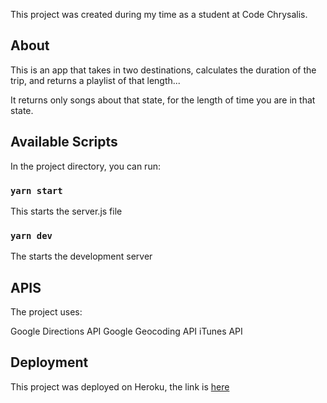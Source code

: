 This project was created during my time as a student at Code Chrysalis.

## About
This is an app that takes in two destinations, calculates the duration of the trip, and returns a playlist of that length...

It returns only songs about that state, for the length of time you are in that state.


## Available Scripts

In the project directory, you can run:

### `yarn start`

This starts the server.js file

### `yarn dev`

The starts the development server

## APIS

The project uses:

Google Directions API
Google Geocoding API
iTunes API

## Deployment

This project was deployed on Heroku, the link is [here](https://infinite-journey-19924.herokuapp.com/)





